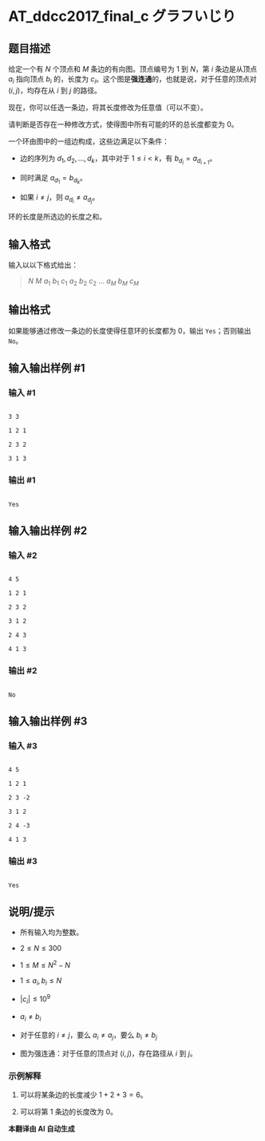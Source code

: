 # AT_ddcc2017_final_c グラフいじり

## 题目描述

给定一个有 $N$ 个顶点和 $M$ 条边的有向图。顶点编号为 $1$ 到 $N$，第 $i$ 条边是从顶点 $a_i$ 指向顶点 $b_i$ 的，长度为 $c_i$。这个图是**强连通**的，也就是说，对于任意的顶点对 $(i, j)$，均存在从 $i$ 到 $j$ 的路径。

现在，你可以任选一条边，将其长度修改为任意值（可以不变）。

请判断是否存在一种修改方式，使得图中所有可能的环的总长度都变为 $0$。

一个环由图中的一组边构成，这些边满足以下条件：

- 边的序列为 $d_1, d_2, \ldots, d_k$，其中对于 $1 \le i < k$，有 $b_{d_i} = a_{d_{i+1}}$。
- 同时满足 $a_{d_1} = b_{d_k}$。
- 如果 $i \neq j$，则 $a_{d_i} \neq a_{d_j}$。

环的长度是所选边的长度之和。

## 输入格式

输入以以下格式给出：

> $N$ $M$ $a_1$ $b_1$ $c_1$ $a_2$ $b_2$ $c_2$ $\ldots$ $a_M$ $b_M$ $c_M$

## 输出格式

如果能够通过修改一条边的长度使得任意环的长度都为 $0$，输出 `Yes`；否则输出 `No`。

## 输入输出样例 #1

### 输入 #1

```
3 3
1 2 1
2 3 2
3 1 3
```

### 输出 #1

```
Yes
```

## 输入输出样例 #2

### 输入 #2

```
4 5
1 2 1
2 3 2
3 1 2
2 4 3
4 1 3
```

### 输出 #2

```
No
```

## 输入输出样例 #3

### 输入 #3

```
4 5
1 2 1
2 3 -2
3 1 2
2 4 -3
4 1 3
```

### 输出 #3

```
Yes
```

## 说明/提示

- 所有输入均为整数。
- $2 \le N \le 300$
- $1 \le M \le N^2 - N$
- $1 \le a_i, b_i \le N$
- $|c_i| \le 10^9$
- $a_i \neq b_i$
- 对于任意的 $i \neq j$，要么 $a_i \neq a_j$，要么 $b_i \neq b_j$
- 图为强连通：对于任意的顶点对 $(i, j)$，存在路径从 $i$ 到 $j$。

### 示例解释

1. 可以将某条边的长度减少 $1 + 2 + 3 = 6$。
2. 可以将第 $1$ 条边的长度改为 $0$。

 **本翻译由 AI 自动生成**